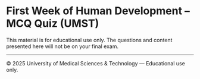 # First Week of Human Development – MCQ Quiz (UMST)


This material is for educational use only. The questions and content presented here will not be on your final exam.

---

© 2025 University of Medical Sciences & Technology — Educational use only.
